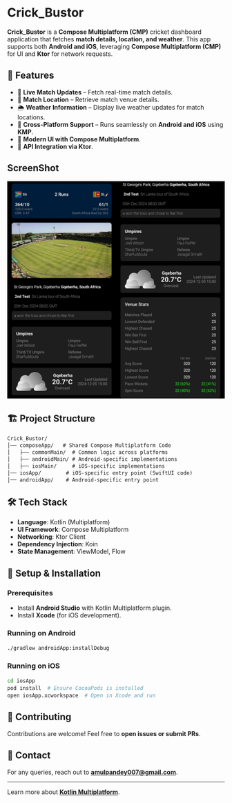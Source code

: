 # **Crick_Bustor**

**Crick_Bustor** is a **Compose Multiplatform (CMP)** cricket dashboard application that fetches **match details, location, and weather**. This app supports both **Android and iOS**, leveraging **Compose Multiplatform (CMP)** for UI and **Ktor** for network requests.

## 📌 Features

- 🏏 **Live Match Updates** – Fetch real-time match details.
- 📍 **Match Location** – Retrieve match venue details.
- 🌦 **Weather Information** – Display live weather updates for match locations.
- 🔄 **Cross-Platform Support** – Runs seamlessly on **Android and iOS** using **KMP**.
- 🚀 **Modern UI with Compose Multiplatform**.
- 🔌 **API Integration via Ktor**.

## ScreenShot
![screenshot](https://github.com/AmulPandey/Crick_Bustor/blob/temp/screenshot.jpeg)

## 🏗️ Project Structure

```
Crick_Bustor/
│── composeApp/   # Shared Compose Multiplatform Code
│   ├── commonMain/  # Common logic across platforms
│   ├── androidMain/ # Android-specific implementations
│   ├── iosMain/     # iOS-specific implementations
│── iosApp/        # iOS-specific entry point (SwiftUI code)
│── androidApp/    # Android-specific entry point
```

## 🛠️ Tech Stack

- **Language**: Kotlin (Multiplatform)
- **UI Framework**: Compose Multiplatform
- **Networking**: Ktor Client
- **Dependency Injection**: Koin
- **State Management**: ViewModel, Flow

## 🔧 Setup & Installation

### Prerequisites
- Install **Android Studio** with Kotlin Multiplatform plugin.
- Install **Xcode** (for iOS development).

### Running on Android
```sh
./gradlew androidApp:installDebug
```

### Running on iOS
```sh
cd iosApp
pod install  # Ensure CocoaPods is installed
open iosApp.xcworkspace  # Open in Xcode and run
```

## 🤝 Contributing

Contributions are welcome! Feel free to **open issues or submit PRs**.

## 📩 Contact

For any queries, reach out to **[amulpandey007@gmail.com](mailto:amulpandey007@gmail.com)**.

---

Learn more about **[Kotlin Multiplatform](https://www.jetbrains.com/help/kotlin-multiplatform-dev/get-started.html)**.

